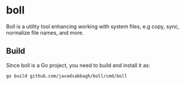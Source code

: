 # boll
Boll is a utility tool enhancing working with system files, e.g copy, sync, normalize file names, and more.


## Build
Since boll is a Go project, you need to build and install it as:

```bash
go build github.com/javadsabbagh/boll/cmd/boll
```
